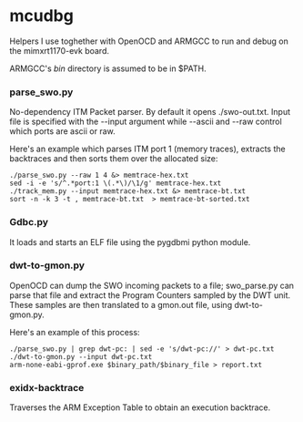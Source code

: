# mcudbg

Helpers I use toghether with OpenOCD and ARMGCC to run and debug on the mimxrt1170-evk board.

ARMGCC's *bin* directory is assumed to be in $PATH.


### parse_swo.py

No-dependency ITM Packet parser.
By default it opens ./swo-out.txt.
Input file is specified with the --input argument while --ascii <PORT> and --raw <PORT> <BYTES IN WORD>
control which ports are ascii or raw.
  
Here's an example which parses ITM port 1 (memory traces),
extracts the backtraces
and then sorts them over the allocated size:
  
```shell
./parse_swo.py --raw 1 4 &> memtrace-hex.txt
sed -i -e 's/^.*port:1 \(.*\)/\1/g' memtrace-hex.txt
./track_mem.py --input memtrace-hex.txt &> memtrace-bt.txt
sort -n -k 3 -t , memtrace-bt.txt  > memtrace-bt-sorted.txt
```


### Gdbc.py

It loads and starts an ELF file using the pygdbmi python module.


### dwt-to-gmon.py

OpenOCD can dump the SWO incoming packets to a file; swo_parse.py can parse that file and
extract the Program Counters sampled by the DWT unit.
These samples are then translated to a gmon.out file, using dwt-to-gmon.py.

Here's an example of this process:

```shell
./parse_swo.py | grep dwt-pc: | sed -e 's/dwt-pc://' > dwt-pc.txt
./dwt-to-gmon.py --input dwt-pc.txt
arm-none-eabi-gprof.exe $binary_path/$binary_file > report.txt
```


### exidx-backtrace

Traverses the ARM Exception Table to obtain an execution backtrace.
